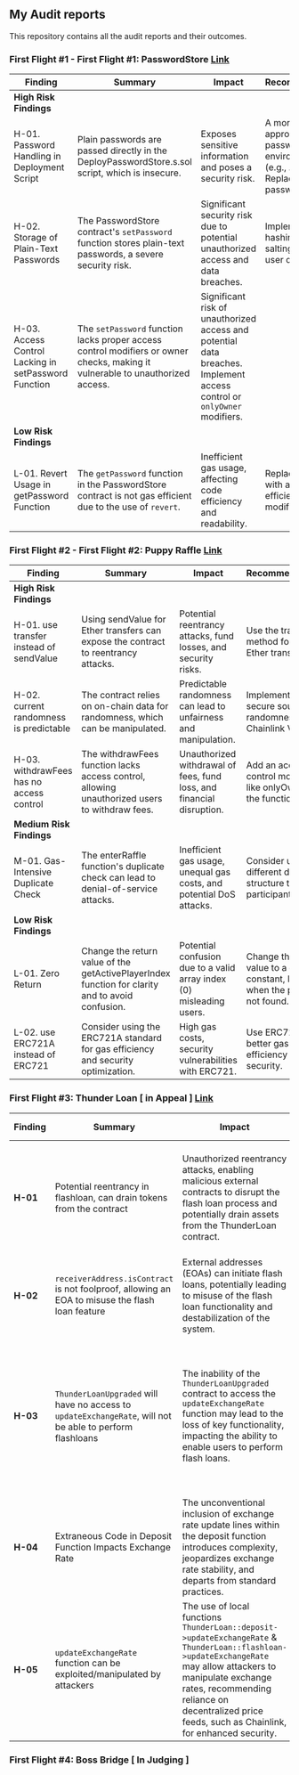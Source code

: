 ## My Audit reports

This repository contains all the audit reports and their outcomes.

### First Flight #1 - First Flight #1: PasswordStore [Link](https://github.com/iftikharuddin/audit-reports/blob/master/codehawk-first-flights/Iftikhar-First-Flight-%231_-PasswordStore.md) 


| **Finding**                                | **Summary**                                                                                                                    | **Impact**                                                                                                                     | **Recommendations**                                                                                                      |
|--------------------------------------------|----------------------------------------------------------------------------------------------------------------------------------|--------------------------------------------------------------------------------------------------------------------------------|--------------------------------------------------------------------------------------------------------------------------|
| **High Risk Findings**                     |                                                                                                                                  |                                                                                                                                |                                                                                                                          |
| H-01. Password Handling in Deployment Script | Plain passwords are passed directly in the DeployPasswordStore.s.sol script, which is insecure.                               | Exposes sensitive information and poses a security risk.                                                                      | A more secure approach is to read passwords from an environment file (e.g., .env). Replace direct password usage. |
| H-02. Storage of Plain-Text Passwords      | The PasswordStore contract's `setPassword` function stores plain-text passwords, a severe security risk.                        | Significant security risk due to potential unauthorized access and data breaches.                                             | Implement secure hashing and salting to protect user data.  |
| H-03. Access Control Lacking in setPassword Function | The `setPassword` function lacks proper access control modifiers or owner checks, making it vulnerable to unauthorized access. | Significant risk of unauthorized access and potential data breaches. Implement access control or `onlyOwner` modifiers.     |
| **Low Risk Findings**                      |                                                                                                                                  |                                                                                                                                |                                                                                                                          |
| L-01. Revert Usage in getPassword Function   | The `getPassword` function in the PasswordStore contract is not gas efficient due to the use of `revert`.                     | Inefficient gas usage, affecting code efficiency and readability.                                                            | Replace `revert` with a gas-efficient `onlyOwner` modifier.  |


### First Flight #2 - First Flight #2: Puppy Raffle [Link](https://github.com/iftikharuddin/audit-reports/blob/master/codehawk-first-flights/Iftikhar-First-Flight-%232_-Puppy-Raffle.md)


| **Finding**                                | **Summary**                                                                                                                    | **Impact**                                                                                                                      | **Recommendations**                                                                                                          |
|--------------------------------------------|----------------------------------------------------------------------------------------------------------------------------------|---------------------------------------------------------------------------------------------------------------------------------|------------------------------------------------------------------------------------------------------------------------------|
| **High Risk Findings**                     |                                                                                                                                  |                                                                                                                                 |                                                                                                                              |
| H-01. use transfer instead of sendValue    | Using sendValue for Ether transfers can expose the contract to reentrancy attacks.                                          | Potential reentrancy attacks, fund losses, and security risks.                                                                  | Use the transfer method for secure Ether transfers.                                                                          |
| H-02. current randomness is predictable    | The contract relies on on-chain data for randomness, which can be manipulated.                                                 | Predictable randomness can lead to unfairness and manipulation.                                                                | Implement a more secure source of randomness like Chainlink VRF.                                                           |
| H-03. withdrawFees has no access control    | The withdrawFees function lacks access control, allowing unauthorized users to withdraw fees.                               | Unauthorized withdrawal of fees, fund loss, and financial disruption.                                                         | Add an access control modifier, like onlyOwner, to the function.                                                            |
| **Medium Risk Findings**                  |                                                                                                                                  |                                                                                                                                 |                                                                                                                              |
| M-01. Gas-Intensive Duplicate Check         | The enterRaffle function's duplicate check can lead to denial-of-service attacks.                                             | Inefficient gas usage, unequal gas costs, and potential DoS attacks.                                                          | Consider using a different data structure to track participants.                                                             |
| **Low Risk Findings**                      |                                                                                                                                  |                                                                                                                                |                                                                                                                              |
| L-01. Zero Return                          | Change the return value of the getActivePlayerIndex function for clarity and to avoid confusion.                             | Potential confusion due to a valid array index (0) misleading users.                                                          | Change the return value to a different constant, like -1, when the player is not found.                                    |
| L-02. use ERC721A instead of ERC721        | Consider using the ERC721A standard for gas efficiency and security optimization.                                            | High gas costs, security vulnerabilities with ERC721.                                                                         | Use ERC721A for better gas efficiency and security.                                                                        |


### First Flight #3: Thunder Loan [ in Appeal ] [Link](https://github.com/iftikharuddin/audit-reports/blob/master/codehawk-first-flights/Iftikhar-First-Flight-%233_-Thunder-Loan.md)

| **Finding**  | **Summary**  | **Impact**  | **Recommendations**  | **Relevant Links**  |
|--------------|--------------|-------------|-----------------------|----------------------|
| **H-01**     | Potential reentrancy in flashloan, can drain tokens from the contract | Unauthorized reentrancy attacks, enabling malicious external contracts to disrupt the flash loan process and potentially drain assets from the ThunderLoan contract. | 1 - Calculate the fee and update the exchange rate before interacting with external contracts. 2 - Implement guard conditions to prevent reentrancy attacks by checking whether the function has already been called during the execution of a flash loan. | [Link 1](https://github.com/Cyfrin/2023-11-Thunder-Loan/blob/8539c83865eb0d6149e4d70f37a35d9e72ac7404/src/protocol/ThunderLoan.sol#L180), [Link 2](https://github.com/Cyfrin/2023-11-Thunder-Loan/blob/8539c83865eb0d6149e4d70f37a35d9e72ac7404/src/protocol/ThunderLoan.sol#L194) |
| **H-02**     | `receiverAddress.isContract` is not foolproof, allowing an EOA to misuse the flash loan feature | External addresses (EOAs) can initiate flash loans, potentially leading to misuse of the flash loan functionality and destabilization of the system. | Improve the check for `receiverAddress.isContract()` to be more robust and prevent EOA bypasses. | [Link](https://github.com/Cyfrin/2023-11-Thunder-Loan/blob/8539c83865eb0d6149e4d70f37a35d9e72ac7404/src/protocol/ThunderLoan.sol#L188) |
| **H-03**     | `ThunderLoanUpgraded` will have no access to `updateExchangeRate`, will not be able to perform flashloans | The inability of the `ThunderLoanUpgraded` contract to access the `updateExchangeRate` function may lead to the loss of key functionality, impacting the ability to enable users to perform flash loans. | 1 - Modify the `onlyThunderLoan` modifier to include `ThunderLoanUpgraded` for access to the `updateExchangeRate` function. 2 - Implement a proxy pattern for consistent functionality across both contracts. 3 - Ensure backward compatibility and rigorously test the modified contracts for security. 4 - Provide clear upgrade documentation for users. | [Link](https://github.com/Cyfrin/2023-11-Thunder-Loan/blob/8539c83865eb0d6149e4d70f37a35d9e72ac7404/src/protocol/AssetToken.sol#L80C57-L80C57) |
| **H-04**     | Extraneous Code in Deposit Function Impacts Exchange Rate | The unconventional inclusion of exchange rate update lines within the deposit function introduces complexity, jeopardizes exchange rate stability, and departs from standard practices. | Remove the exchange rate update from the deposit function to align it with standard practices. The deposit function should focus on the core deposit operation without altering exchange rates. | [Link 1](https://github.com/Cyfrin/2023-11-Thunder-Loan/blob/8539c83865eb0d6149e4d70f37a35d9e72ac7404/src/protocol/ThunderLoan.sol#L153C10-L153C10), [Link 2](https://github.com/Cyfrin/2023-11-Thunder-Loan/blob/8539c83865eb0d6149e4d70f37a35d9e72ac7404/src/protocol/ThunderLoan.sol#L154) |
| **H-05**     | `updateExchangeRate` function can be exploited/manipulated by attackers | The use of local functions `ThunderLoan::deposit->updateExchangeRate` & `ThunderLoan::flashloan->updateExchangeRate` may allow attackers to manipulate exchange rates, recommending reliance on decentralized price feeds, such as Chainlink, for enhanced security. | Utilize decentralized price feeds, such as Chainlink, for more reliable and secure price information. | [Link 1](https://github.com/Cyfrin/2023-11-Thunder-Loan/blob/8539c83865eb0d6149e4d70f37a35d9e72ac7404/src/protocol/ThunderLoan.sol#L154), [Link 2](https://github.com/Cyfrin/2023-11-Thunder-Loan/blob/8539c83865eb0d6149e4d70f37a35d9e72ac7404/src/protocol/ThunderLoan.sol#L194) |


### First Flight #4: Boss Bridge [ In Judging ]
